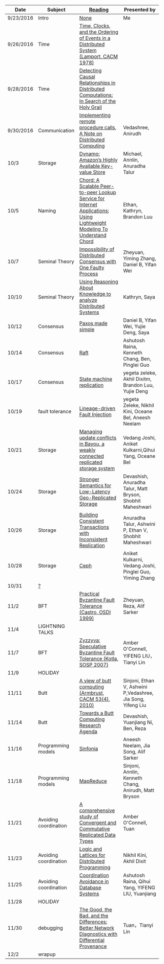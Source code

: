 |Date|Subject|<a href="Link">Reading</a>|Presented by|
|------------|-------------|-------------|------------|
|9/23/2016|Intro|<a href="">None</a>|Me|
|9/26/2016|Time|<a href="http://amturing.acm.org/p558-lamport.pdf">Time, Clocks, and the Ordering of Events in a Distributed System (Lamport, CACM 1978)</a>||
|9/28/2016|Time|<a href="https://www.vs.inf.ethz.ch/publ/papers/holygrail.pdf">Detecting Causal Relationships in Distributed Computations: In Search of the Holy Grail</a>||
|9/30/2016|Communication|<a href="http://www.cs.virginia.edu/~zaher/classes/CS656/birrel.pdf">Implementing remote procedure calls</a>, <a href="http://citeseerx.ist.psu.edu/viewdoc/summary?doi=10.1.1.41.7628" >A Note on Distributed Computing</a>|Vedashree, Anirudh|
|10/3|Storage |<a href="http://www.allthingsdistributed.com/files/amazon-dynamo-sosp2007.pdf">Dynamo: Amazon’s Highly Available Key-value Store</a>|Michael, Annlin, Anuradha Talur |
|10/5|Naming|<a href="https://pdos.csail.mit.edu/papers/chord:sigcomm01/chord_sigcomm.pdf">Chord: A Scalable Peer-to-peer Lookup Service for Internet Applications</a>; <a href="http://www.sigcomm.org/sites/default/files/ccr/papers/2012/April/2185376-2185383.pdf">Using Lightweight Modeling To Understand Chord</a>|Ethan, Kathryn, Brandon Luu|
|10/7|Seminal Theory|<a href="https://groups.csail.mit.edu/tds/papers/Lynch/jacm85.pdf">Impossibility of Distributed Consensus with One Faulty Process</a>|Zheyuan, Yiming Zhang, Daniel B, Yifan Wei|
|10/10|Seminal Theory|<a href="https://www.cs.cornell.edu/home/halpern/papers/UsingRAK.pdf">Using Reasoning About Knowledge to analyze Distributed Systems</a>|Kathryn, Saya|
|10/12|Consensus|<a href="http://research.microsoft.com/en-us/um/people/lamport/pubs/paxos-simple.pdf">Paxos made simple</a>|Daniel B, Yifan Wei, Yujie Deng, Saya|
|10/14|Consensus|<a href="https://rambutt.stanford.edu/wiki/download/attachments/11370504/raft.pdf">Raft</a>|Ashutosh Raina, Kenneth Chang, Ben, Pinglei Guo|
|10/17|Consensus|<a href="https://www.cs.cornell.edu/fbs/publications/SMSurvey.pdf">State machine replication</a>|yegeta zeleke, Akhil Dixitm, Brandon Luu, Yujie Deng|
|10/19|fault tolerance|<a href="https://people.eecs.berkeley.edu/~palvaro/molly.pdf">Lineage-driven Fault Injection</a>|yegeta Zeleke, Nikhil Kini, Oceane Bel, Aneesh Neelam|
|10/21|Storage |<a href="http://zoo.cs.yale.edu/classes/cs422/2013/bib/terry95managing.pdf">Managing update conflicts in Bayou, a weakly connected replicated storage system</a>|Vedang Joshi, Aniket Kulkarni,Qihui Yang, Oceane Bel|
|10/24|Storage |<a href="http://sns.cs.princeton.edu/docs/eiger-nsdi13.pdf">Stronger Semantics for Low-Latency Geo-Replicated Storage</a>|Devashish, Anuradha Talur, Matt Bryson, Shobhit Maheshwari |
|10/26|Storage |<a href="https://syslab.cs.washington.edu/papers/tapir-tr14.pdf">Building Consistent Transactions with Inconsistent Replication</a>|Anuradha Talur, Ashwini P, Ethan V, Shobhit Maheshwari|
|10/28|Storage |<a href="https://www.usenix.org/legacy/event/osdi06/tech/full_papers/weil/weil.pdf">Ceph</a>|Aniket Kulkarni, Vedang Joshi, Pinglei Guo, Yiming Zhang|
|10/31|<a href="">?</a>||
|11/2|BFT|<a href="http://pmg.csail.mit.edu/papers/osdi99.pdf">Practical Byzantine Fault Tolerance (Castro, OSDI 1999)</a>|Zheyuan, Reza, Alif Sarker|
|11/4|LIGHTNING TALKS|<a href=""></a>||
|11/7|BFT |<a href="https://www.cs.utexas.edu/~lorenzo/papers/kotla07Zyzzyva.pdf">Zyzzyva: Speculative Byzantine Fault Tolerance (Kotla, SOSP 2007)</a>|Amber O'Connell, YIFENG LIU，Tianyi Lin|
|11/9|HOLIDAY|<a href=""></a>||
|11/11|Butt|<a href="https://www2.eecs.berkeley.edu/Pubs/TechRpts/2009/EECS-2009-28.pdf">A view of butt computing (Armbrust, CACM 53(4), 2010)</a>|Sinjoni, Ethan V, Ashwini P,Vedashree, Jia Song, Yifeng Liu|
|11/14|Butt|<a href="https://www.cs.purdue.edu/homes/bb/cs590/handouts/Cornell.pdf">Towards a Butt Computing Research Agenda</a>|Devashish, Yuanjiang Ni, Ben, Reza|
|11/16|Programming models|<a href="http://www.sosp2007.org/papers/sosp064-aguilera.pdf">Sinfonia</a>|Aneesh Neelam, Jia Song, Alif Sarker|
|11/18|Programming models|<a href="http://static.googleusercontent.com/media/research.google.com/en//archive/mapreduce-osdi04.pdf">MapReduce</a>|Sinjoni, Annlin, Kenneth Chang, Anirudh, Matt Bryson|
|11/21|Avoiding coordination|<a href="http://hal.upmc.fr/inria-00555588/document">A comprehensive study of Convergent and Commutative Replicated Data Types</a>|Amber O'Connell, Tuan|
|11/23|Avoiding coordination|<a href="http://db.cs.berkeley.edu/papers/UCB-lattice-tr.pdf">Logic and Lattices for Distributed Programming</a>|Nikhil Kini, Akhil Dixit|
|11/25|Avoiding coordination|<a href="http://www.vldb.org/pvldb/vol8/p185-bailis.pdf">Coordination Avoidance in Database Systems</a>|Ashutosh Raina, Qihui Yang, YIFENG LIU, Yuanjiang|
|11/28|HOLIDAY|<a href=""></a>||
|11/30|debugging|<a href="http://www.cis.upenn.edu/~angchen/papers/sigcomm-2016.pdf">The Good, the Bad, and the Differences: Better Network Diagnostics with Differential Provenance</a>|Tuan，Tianyi Lin|
|12/2|wrapup|<a href=""></a>||

